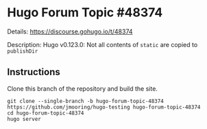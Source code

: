 # Hugo Forum Topic #48374

Details: <https://discourse.gohugo.io/t/48374>

Description: Hugo v0.123.0: Not all contents of `static` are copied to `publishDir`

## Instructions

Clone this branch of the repository and build the site.

```text
git clone --single-branch -b hugo-forum-topic-48374 https://github.com/jmooring/hugo-testing hugo-forum-topic-48374
cd hugo-forum-topic-48374
hugo server
```
